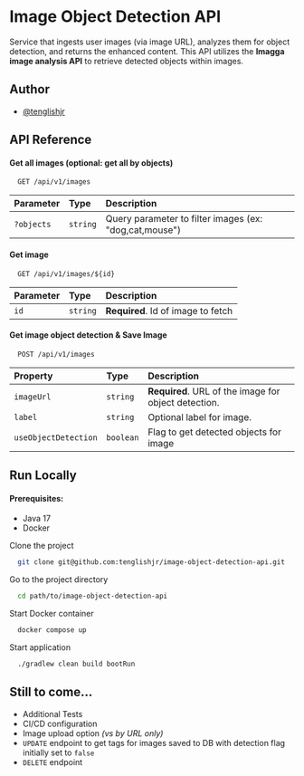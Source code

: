 
# Image Object Detection API

Service that ingests user images (via image URL), analyzes them for object detection, and returns the enhanced content. This API utilizes the **Imagga image analysis API** to retrieve detected objects within images.

## Author

- [@tenglishjr](https://www.github.com/tenglishjr)

## API Reference

#### Get all images (optional: get all by objects)

```http
  GET /api/v1/images
```

| Parameter | Type     | Description                |
| :-------- | :------- | :------------------------- |
| `?objects` | `string` | Query parameter to filter images (ex: "dog,cat,mouse")|

#### Get image

```http
  GET /api/v1/images/${id}
```

| Parameter | Type     | Description                       |
| :-------- | :------- | :-------------------------------- |
| `id`      | `string` | **Required**. Id of image to fetch|

#### Get image object detection & Save Image

```http
  POST /api/v1/images
```

| Property | Type     | Description                       |
| :-------- | :------- | :-------------------------------- |
| `imageUrl`      | `string` | **Required**. URL of the image for object detection.|
| `label`      | `string` | Optional label for image.|
| `useObjectDetection`      | `boolean` | Flag to get detected objects for image|


## Run Locally

#### Prerequisites:
- Java 17
- Docker

Clone the project

```bash
  git clone git@github.com:tenglishjr/image-object-detection-api.git
```

Go to the project directory

```bash
  cd path/to/image-object-detection-api
```

Start Docker container

```bash
  docker compose up
```

Start application

```bash
  ./gradlew clean build bootRun
```

## Still to come...

- Additional Tests
- CI/CD configuration
- Image upload option _(vs by URL only)_
- `UPDATE` endpoint to get tags for images saved to DB with detection flag initially set to `false`
- `DELETE` endpoint

